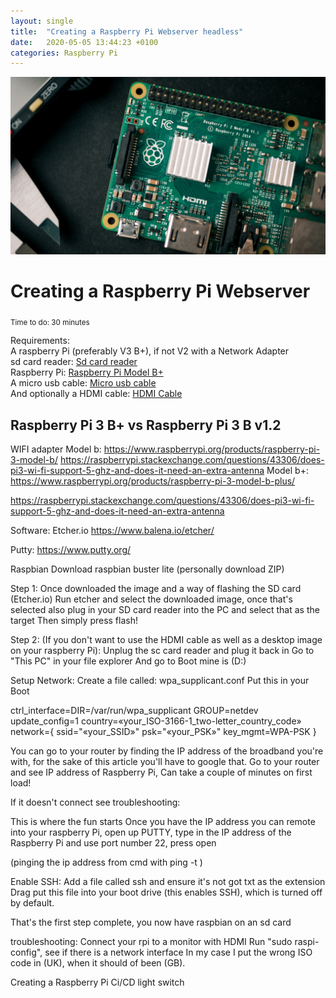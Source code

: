 ```yaml
---
layout: single
title:  "Creating a Raspberry Pi Webserver headless"
date:   2020-05-05 13:44:23 +0100
categories: Raspberry Pi
---
```


![Raspberry Pi Splash](../assets/raspberrypi/images/raspberry%20pi%20splash.jpg)

# Creating a Raspberry Pi Webserver
<sub>Time to do: 30 minutes</sub>



Requirements: <br />
A raspberry Pi (preferably V3 B+), if not V2 with a Network Adapter <br />
sd card reader:
[Sd card reader](https://www.amazon.co.uk/gp/product/B001JPPQS6/ref=ppx_yo_dt_b_search_asin_title?ie=UTF8&psc=1)
<br />
Raspberry Pi: 
[Raspberry Pi Model B+](https://www.amazon.co.uk/Raspberry-Pi-3-Model-B/dp/B07BDR5PDW/ref=sr_1_3?dchild=1&keywords=raspberry+pi+3&qid=1588410760&s=computers&sr=1-3)
<br />
A micro usb cable:
[Micro usb cable](https://www.amazon.co.uk/AmazonBasics-Male-Micro-Cable-Black/dp/B0719H12WD/ref=sr_1_1_sspa?crid=1S0O4UP1UH3VO&dchild=1&keywords=micro+usb+cable&qid=1588410802&s=computers&sprefix=micro+usb+%2Ccomputers%2C173&sr=1-1-spons&psc=1&spLa=ZW5jcnlwdGVkUXVhbGlmaWVyPUFDVDVFVFRZUks5MzcmZW5jcnlwdGVkSWQ9QTAxODg4MDMzN1cwSjk4VTFUUTRRJmVuY3J5cHRlZEFkSWQ9QTAyODQ0NjkxV1pMVldXQThSOVM3JndpZGdldE5hbWU9c3BfYXRmJmFjdGlvbj1jbGlja1JlZGlyZWN0JmRvTm90TG9nQ2xpY2s9dHJ1ZQ==)
<br />
And optionally a HDMI cable:
[HDMI Cable](https://www.amazon.co.uk/Lead-Snowkids-Compatible-Support-Ethernet-Function-Grey-HDMI-cable/dp/B07GYS426K/ref=sr_1_1_sspa?crid=2PQBC94O6JNW8&dchild=1&keywords=hdmi+cable&qid=1588410819&s=computers&sprefix=hdmi%2Ccomputers%2C164&sr=1-1-spons&psc=1&spLa=ZW5jcnlwdGVkUXVhbGlmaWVyPUExTVpCS1FBUjVLSDFLJmVuY3J5cHRlZElkPUEwOTQ1ODU1T1NQTTg0TTNUTjVEJmVuY3J5cHRlZEFkSWQ9QTA5ODEyOTUxMk1XRkpWSENHTzhLJndpZGdldE5hbWU9c3BfYXRmJmFjdGlvbj1jbGlja1JlZGlyZWN0JmRvTm90TG9nQ2xpY2s9dHJ1ZQ==)

## Raspberry Pi 3 B+ vs Raspberry Pi 3 B v1.2
WIFI adapter
Model b:
https://www.raspberrypi.org/products/raspberry-pi-3-model-b/
https://raspberrypi.stackexchange.com/questions/43306/does-pi3-wi-fi-support-5-ghz-and-does-it-need-an-extra-antenna
Model b+:
https://www.raspberrypi.org/products/raspberry-pi-3-model-b-plus/

https://raspberrypi.stackexchange.com/questions/43306/does-pi3-wi-fi-support-5-ghz-and-does-it-need-an-extra-antenna

Software:
Etcher.io
https://www.balena.io/etcher/

Putty:
https://www.putty.org/

Raspbian
Download raspbian buster lite
(personally download ZIP)

Step 1:
Once downloaded the image and a way of flashing the SD card (Etcher.io)
Run etcher and select the downloaded image, once that's selected also plug in your SD card reader into the PC and select that as the target
Then simply press flash!

Step 2: (If you don't want to use the HDMI cable as well as a desktop image on your raspberry Pi): 
Unplug the sc card reader and plug it back in
Go to "This PC" in your file explorer
And go to Boot mine is (D:)

Setup Network:
Create a file called: wpa_supplicant.conf
Put this in your Boot

ctrl_interface=DIR=/var/run/wpa_supplicant GROUP=netdev
update_config=1
country=«your_ISO-3166-1_two-letter_country_code»
network={
     ssid="«your_SSID»"
     psk="«your_PSK»"
     key_mgmt=WPA-PSK
}

You can go to your router by finding the IP address of the broadband you're with, for the sake of this article you'll have to google that. 
Go to your router and see IP address of Raspberry Pi, 
Can take a couple of minutes on first load!

If it doesn't connect see troubleshooting:

This is where the fun starts
Once you have the IP address you can remote into your raspberry Pi, open up PUTTY, type in the IP address of the Raspberry Pi and use port number 22, press open

(pinging the ip address from cmd with ping -t <IP address>)


Enable SSH:
Add a file called ssh and ensure it's not got txt as the extension
Drag put this file into your boot drive (this enables SSH), which is turned off by default.


That's the first step complete, you now have raspbian on an sd card 

troubleshooting: Connect your rpi to a monitor with HDMI
Run "sudo raspi-config", see if there is a network interface
In my case I put the wrong ISO code in (UK), when it should of been (GB).




Creating a Raspberry Pi Ci/CD light switch

<section id="disqus_thread"></section>